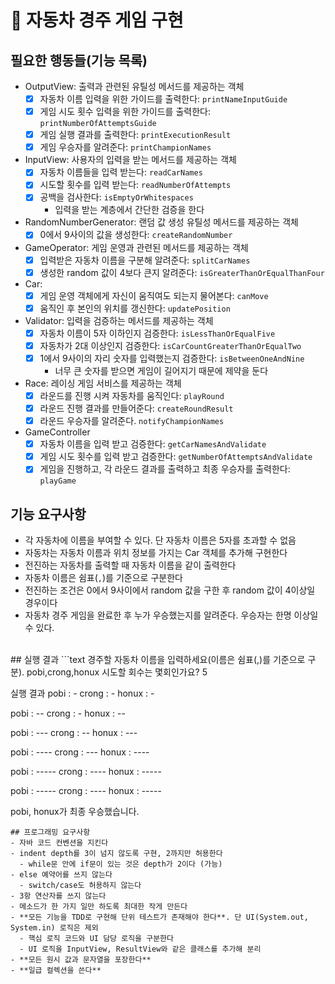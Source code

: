 # 📌 자동차 경주 게임 구현
## 필요한 행동들(기능 목록)
- OutputView: 출력과 관련된 유틸성 메서드를 제공하는 객체
  - [x] 자동차 이름 입력을 위한 가이드를 출력한다: `printNameInputGuide`
  - [x] 게임 시도 횟수 입력을 위한 가이드를 출력한다: `printNumberOfAttemptsGuide`
  - [x] 게임 실행 결과를 출력한다: `printExecutionResult`
  - [x] 게임 우승자를 알려준다: `printChampionNames`
- InputView: 사용자의 입력을 받는 메서드를 제공하는 객체
  - [x] 자동차 이름들을 입력 받는다: `readCarNames`
  - [x] 시도할 횟수를 입력 받는다: `readNumberOfAttempts`
  - [x] 공백을 검사한다: `isEmptyOrWhitespaces`
    - 입력을 받는 계층에서 간단한 검증을 한다
- RandomNumberGenerator: 랜덤 값 생성 유틸성 메서드를 제공하는 객체
  - [x] 0에서 9사이의 값을 생성한다: `createRandomNumber`
- GameOperator: 게임 운영과 관련된 메서드를 제공하는 객체
  - [x] 입력받은 자동차 이름을 구분해 알려준다: `splitCarNames`  
  - [x] 생성한 random 값이 4보다 큰지 알려준다: `isGreaterThanOrEqualThanFour`
- Car:
  - [x] 게임 운영 객체에게 자신이 움직여도 되는지 물어본다: `canMove`
  - [x] 움직인 후 본인의 위치를 갱신한다: `updatePosition`
- Validator: 입력을 검증하는 메서드를 제공하는 객체
  - [x] 자동차 이름이 5자 이하인지 검증한다: `isLessThanOrEqualFive`
  - [x] 자동차가 2대 이상인지 검증한다: `isCarCountGreaterThanOrEqualTwo`
  - [x] 1에서 9사이의 자리 숫자를 입력했는지 검증한다: `isBetweenOneAndNine`
    - 너무 큰 숫자를 받으면 게임이 길어지기 때문에 제약을 둔다
- Race: 레이싱 게임 서비스를 제공하는 객체
  - [x] 라운드를 진행 시켜 자동차를 움직인다: `playRound`
  - [x] 라운드 진행 결과를 만들어준다: `createRoundResult`
  - [x] 라운드 우승자를 알려준다. `notifyChampionNames`
- GameController
  - [x] 자동차 이름을 입력 받고 검증한다: `getCarNamesAndValidate`
  - [x] 게임 시도 횟수를 입력 받고 검증한다: `getNumberOfAttemptsAndValidate`
  - [x] 게임을 진행하고, 각 라운드 결과를 출력하고 최종 우승자를 출력한다: `playGame`

## 기능 요구사항
- 각 자동차에 이름을 부여할 수 있다. 단 자동차 이름은 5자를 초과할 수 없음
- 자동차는 자동차 이름과 위치 정보를 가지는 Car 객체를 추가해 구현한다
- 전진하는 자동차를 출력할 때 자동차 이름을 같이 출력한다
- 자동차 이름은 쉼표(`,`)를 기준으로 구분한다
- 전진하는 조건은 0에서 9사이에서 random 값을 구한 후 random 값이 4이상일 경우이다
- 자동차 경주 게임을 완료한 후 누가 우승했는지를 알려준다. 우승자는 한명 이상일 수 있다.
<br>
## 실행 결과
```text
경주할 자동차 이름을 입력하세요(이름은 쉼표(,)를 기준으로 구분).
pobi,crong,honux
시도할 회수는 몇회인가요?
5

실행 결과
pobi : -
crong : -
honux : -

pobi : --
crong : -
honux : --

pobi : ---
crong : --
honux : ---

pobi : ----
crong : ---
honux : ----

pobi : -----
crong : ----
honux : -----

pobi : -----
crong : ----
honux : -----

pobi, honux가 최종 우승했습니다.
```
## 프로그래밍 요구사항
- 자바 코드 컨벤션을 지킨다
- indent depth를 3이 넘지 않도록 구현, 2까지만 허용한다
  - while문 안에 if문이 있는 것은 depth가 2이다 (가능)
- else 예약어를 쓰지 않는다
  - switch/case도 허용하지 않는다
- 3항 연산자를 쓰지 않는다
- 메소드가 한 가지 일만 하도록 최대한 작게 만든다
- **모든 기능을 TDD로 구현해 단위 테스트가 존재해야 한다**. 단 UI(System.out, System.in) 로직은 제외
  - 핵심 로직 코드와 UI 담당 로직을 구분한다
  - UI 로직을 InputView, ResultView와 같은 클래스를 추가해 분리
- **모든 원시 값과 문자열을 포장한다**
- **일급 컬렉션을 쓴다**
